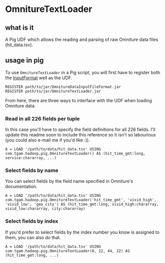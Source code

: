 # OmnitureTextLoader

## what is it
A Pig UDF which allows the reading and parsing of raw Omniture data files (hit_data.tsv).

## usage in pig
To use `OmnitureTextLoader` in a Pig script, you will first have to register both the [InputFormat](https://github.com/msukmanowsky/OmnitureDataFileInputFormat) well as the UDF.

    REGISTER path/to/jar/OmnitureDataInputFileFormat.jar
    REGISTER path/to/jar/OmnitureTextLoader.jar

From here, there are three ways to interface with the UDF when loading Omniture data.

### Read in all 226 fields per tuple
In this case you'll have to specify the field definitions for all 226 fields.  I'll update this readme soon to include this reference so it isn't so labourious (you could also e-mail me if you'd like :)).

    A = LOAD '/path/to/data/hit_data.tsv' USING com.tgam.hadoop.pig.OmnitureTextLoader() AS (hit_time_gmt:long, service:chararray, ...)
    
### Select fields by name
You can select fields by the field name specified in Omniture's documentation.

    A = LOAD '/path/to/data/hit_data.tsv' USING com.tgam.hadoop.pig.OmnitureTextLoader('hit_time_gmt', 'visid_high', 'visid_low', 'geo_city') AS (hit_time_gmt:long, visid_high:chararray, visid_low:chararray, city:chararray)
    
### Select fields by index
If you'd prefer to select fields by the index number you know is assigned to them, you can also do that.

    A = LOAD '/path/to/data/hit_data.tsv' USING com.tgam.hadoop.pig.OmnitureTextLoader(0, 12, 44, 22) AS (hit_time_gmt:long, ...)